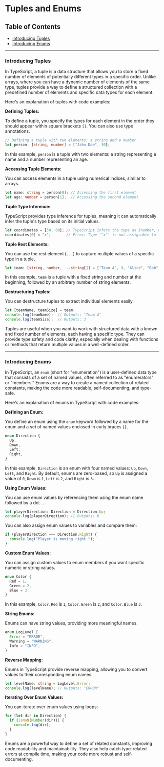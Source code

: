 # Tuples and Enums

## Table of Contents

- [Introducing Tuples](#introducing-tuples)
- [Introducing Enums](#introducing-enums)

***

### Introducing Tuples

In TypeScript, a tuple is a data structure that allows you to store a fixed number of elements of potentially different types in a specific order. Unlike arrays, where you can have a dynamic number of elements of the same type, tuples provide a way to define a structured collection with a predefined number of elements and specific data types for each element.

Here's an explanation of tuples with code examples:

**Defining Tuples:**

To define a tuple, you specify the types for each element in the order they should appear within square brackets `[]`. You can also use type annotations.

```typescript
// Defining a tuple with two elements: a string and a number
let person: [string, number] = ["John Doe", 30];
```

In this example, `person` is a tuple with two elements: a string representing a name and a number representing an age.

**Accessing Tuple Elements:**

You can access elements in a tuple using numerical indices, similar to arrays.

```typescript
let name: string = person[0]; // Accessing the first element
let age: number = person[1];  // Accessing the second element
```

**Tuple Type Inference:**

TypeScript provides type inference for tuples, meaning it can automatically infer the tuple's type based on its initial values.

```typescript
let coordinates = [50, 60]; // TypeScript infers the type as [number, number]
coordinates[0] = "x";       // Error: Type '"x"' is not assignable to type 'number'.
```

**Tuple Rest Elements:**

You can use the rest element (`...`) to capture multiple values of a specific type in a tuple.

```typescript
let team: [string, number, ...string[]] = ["Team A", 3, "Alice", "Bob", "Charlie"];
```

In this example, `team` is a tuple with a fixed string and number at the beginning, followed by an arbitrary number of string elements.

**Destructuring Tuples:**

You can destructure tuples to extract individual elements easily.

```typescript
let [teamName, teamSize] = team;
console.log(teamName);  // Outputs: "Team A"
console.log(teamSize);  // Outputs: 3
```

Tuples are useful when you want to work with structured data with a known and fixed number of elements, each having a specific type. They can provide type safety and code clarity, especially when dealing with functions or methods that return multiple values in a well-defined order.

***

### Introducing Enums

In TypeScript, an `enum` (short for "enumeration") is a user-defined data type that consists of a set of named values, often referred to as "enumerators" or "members." Enums are a way to create a named collection of related constants, making the code more readable, self-documenting, and type-safe.

Here's an explanation of enums in TypeScript with code examples:

**Defining an Enum:**

You define an enum using the `enum` keyword followed by a name for the enum and a set of named values enclosed in curly braces `{}`.

```typescript
enum Direction {
  Up,
  Down,
  Left,
  Right,
}
```

In this example, `Direction` is an enum with four named values: `Up`, `Down`, `Left`, and `Right`. By default, enums are zero-based, so `Up` is assigned a value of `0`, `Down` is `1`, `Left` is `2`, and `Right` is `3`.

**Using Enum Values:**

You can use enum values by referencing them using the enum name followed by a dot `.`.

```typescript
let playerDirection: Direction = Direction.Up;
console.log(playerDirection); // Outputs: 0
```

You can also assign enum values to variables and compare them:

```typescript
if (playerDirection === Direction.Right) {
  console.log("Player is moving right.");
}
```

**Custom Enum Values:**

You can assign custom values to enum members if you want specific numeric or string values.

```typescript
enum Color {
  Red = 1,
  Green = 2,
  Blue = 3,
}
```

In this example, `Color.Red` is `1`, `Color.Green` is `2`, and `Color.Blue` is `3`.

**String Enums:**

Enums can have string values, providing more meaningful names:

```typescript
enum LogLevel {
  Error = "ERROR",
  Warning = "WARNING",
  Info = "INFO",
}
```

**Reverse Mapping:**

Enums in TypeScript provide reverse mapping, allowing you to convert values to their corresponding enum names.

```typescript
let levelName: string = LogLevel.Error;
console.log(levelName); // Outputs: "ERROR"
```

**Iterating Over Enum Values:**

You can iterate over enum values using loops:

```typescript
for (let dir in Direction) {
  if (isNaN(Number(dir))) {
    console.log(dir);
  }
}
```

Enums are a powerful way to define a set of related constants, improving code readability and maintainability. They also help catch type-related errors at compile time, making your code more robust and self-documenting.